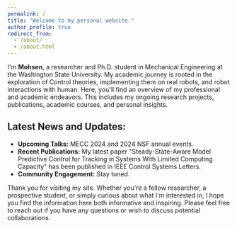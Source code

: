 ```yaml
---
permalink: /
title: "Welcome to my personal website."
author_profile: true
redirect_from: 
  - /about/
  - /about.html
---
```


I'm **Mohsen**, a researcher and Ph.D. student in Mechanical Engineering at the Washington State University. My academic journey is rooted in the exploration of Control theories, implementing them on real robots, and robot interactions with human.
Here, you'll find an overview of my professional and academic endeavors. This includes my ongoing research projects, publications, academic courses, and personal insights.

## Latest News and Updates:

- **Upcoming Talks:** MECC 2024 and 2024 NSF annual events.
- **Recent Publications:** My latest paper "Steady-State-Aware Model Predictive Control for Tracking in Systems With Limited Computing Capacity" has been published in IEEE Control Systems Letters.
- **Community Engagement:** Stay tuned.

Thank you for visiting my site. Whether you're a fellow researcher, a prospective student, or simply curious about what I'm interested in, I hope you find the information here both informative and inspiring. Please feel free to reach out if you have any questions or wish to discuss potential collaborations.

